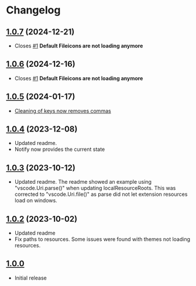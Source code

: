# Changelog

## [1.0.7](https://github.com/sketchbuch/vscode-file-theme-processor/compare/v1.0.5...v1.0.7) (2024-12-21)

- Closes [#1](https://github.com/sketchbuch/vscode-file-theme-processor/issues/1) **Default Fileicons are not loading anymore**

## [1.0.6](https://github.com/sketchbuch/vscode-file-theme-processor/compare/v1.0.5...v1.0.6) (2024-12-16)

- Closes [#1](https://github.com/sketchbuch/vscode-file-theme-processor/issues/1) **Default Fileicons are not loading anymore**

## [1.0.5](https://github.com/sketchbuch/vscode-file-theme-processor/compare/v1.0.4...v1.0.5) (2024-01-17)

- [Cleaning of keys now removes commas](https://github.com/sketchbuch/vsc-workspace-sidebar/issues/112)

## [1.0.4](https://github.com/sketchbuch/vscode-file-theme-processor/compare/v1.0.3...v1.0.4) (2023-12-08)

- Updated readme.
- Notify now provides the current state

## [1.0.3](https://github.com/sketchbuch/vscode-file-theme-processor/compare/v1.0.2...v1.0.3) (2023-10-12)

- Updated readme. The readme showed an example using "vscode.Uri.parse()" when updating localResourceRoots. This was corrected to "vscode.Uri.file()" as parse did not let extension resources load on windows.

## [1.0.2](https://github.com/sketchbuch/vscode-file-theme-processor/compare/v1.0.0...v1.0.2) (2023-10-02)

- Updated readme
- Fix paths to resources. Some issues were found with themes not loading resources.

## [1.0.0](2023-09-23)

- Initial release
